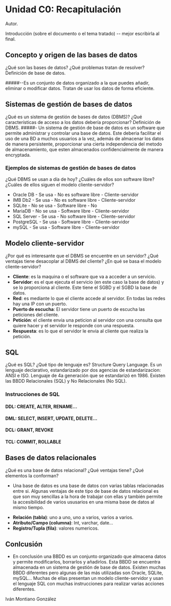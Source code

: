 # Unidad C0: Recapitulación

Autor.

Introducción (sobre el documento o el tema tratado) -- mejor escribirla al final.

## Concepto y origen de las bases de datos
¿Qué son las bases de datos? ¿Qué problemas tratan de resolver? Definición de base de datos.

#####--Es un conjunto de datos organizado a la que puedes añadir, eliminar o modificar datos. Tratan de usar los datos de forma eficiente. 

## Sistemas de gestión de bases de datos
¿Qué es un sistema de gestión de bases de datos (DBMS)? ¿Qué características de acceso a los datos debería proporcionar? Definición de DBMS.
#####- Un sistema de gestión de base de datos es un software que permite administrar y controlar una base de datos. Este deberia facilitar el uso de una BD a muchos usuarios a la vez, además de almacenar los datos de manera persistente, proporcionar una cierta independencia del metodo de almacenamiento, que esten almacenados confidencialmente de manera encryptada.

### Ejemplos de sistemas de gestión de bases de datos
¿Qué DBMS se usan a día de hoy? ¿Cuáles de ellos son software libre? ¿Cuáles de ellos siguen el modelo cliente-servidor?

* Oracle DB - Se usa - No es software libre - Cliente-servidor
* IMB Db2 - Se usa - No es software libre - Cliente-servidor
* SQLite - No se usa - Software libre - No
* MariaDB - No se usa - Software libre - Cliente-servidor
* SQL Server - Se usa - No software libre - Cliente-servidor
* PostgreSQL - Se usa - Software libre - Cliente-servidor
* mySQL - Se usa - Software libre - Cliente-servidor

## Modelo cliente-servidor
¿Por qué es interesante que el DBMS se encuentre en un servidor? ¿Qué ventajas tiene desacoplar al DBMS del cliente? ¿En qué se basa el modelo cliente-servidor?

* __Cliente__: es la maquina o el software que va a acceder a un servicio.
* __Servidor__: es el que ejecuta el servicio (en este caso la base de datos) y se lo proporciona al cliente. Este tiene el SGBD y el SGBD la base de datos.
* __Red__: es mediante lo que el cliente accede al servidor. En todas las redes hay una IP con un puerto.
* __Puerto de escucha__: El servidor tiene un puerto de escucha las peticiones del cliente.
* __Petición__: el cliente envia una peticion al servidor con una consulta que quiere hacer y el servidor le responde con una respuesta.
* __Respuesta__: es lo que el servidor le envia al cliente que realiza la petición.

## SQL
¿Qué es SQL? ¿Qué tipo de lenguaje es?
Structure Query Language. Es un lenguaje declarativo, estandarizado por dos agencias de estandarizacion: ANSI e ISO. Lenguaje de 4a generación que se estandarizó en 1986. Existen las BBDD Relacionales (SQL) y No Relacionales (No SQL). 

### Instrucciones de SQL

#### DDL: CREATE, ALTER, RENAME...
#### DML: SELECT, INSERT, UPDATE, DELETE...
#### DCL: GRANT, REVOKE
#### TCL: COMMIT, ROLLABLE

## Bases de datos relacionales
¿Qué es una base de datos relacional? ¿Qué ventajas tiene? ¿Qué elementos la conforman?
- Una base de datos es una base de datos con varias tablas relacionadas entre si. Algunas ventajas de este tipo de base de datos relacional es que son muy sencillas a la hora de trabajar con ellas y también permite la accesibilidad de varios ususarios en una misma base de datos al mismo tiempo.

* __Relación (tabla)__: uno a uno, uno a varios, varios a varios.
* __Atributo/Campo (columna)__: Int, varchar, date...
* __Registro/Tupla (fila)__: valores numericos.

## Conlcusión
- En conclusión una BBDD es un conjunto organizado que almacena datos y permite modificarlos, borrarlos y añadirlos. Esta BBDD se encuentra almacenada en un sistema de gestión de base de datos. Existen muchas BBDD diferentes pero algunas de las más utilizadas son Oracle, SQLite, mySQL... Muchas de ellas presentan un modelo cliente-servidor y usan el lenguaje SQL con muchas instrucciones para realizar varias acciones diferentes.

Iván Montiano González